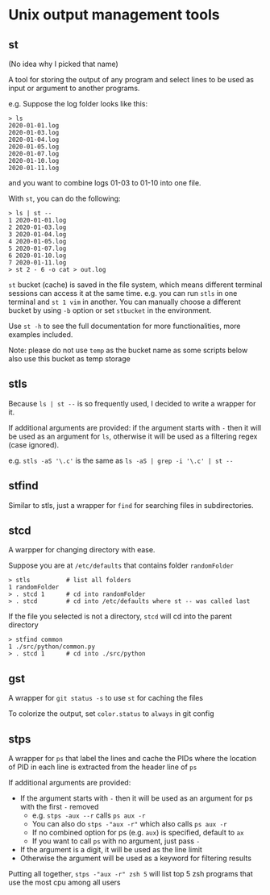 # Unix output management tools

## st

(No idea why I picked that name)

A tool for storing the output of any program and select lines to be used as input or argument to another programs.

e.g. Suppose the log folder looks like this: 

    > ls
    2020-01-01.log
    2020-01-03.log
    2020-01-04.log
    2020-01-05.log
    2020-01-07.log
    2020-01-10.log
    2020-01-11.log
    
and you want to combine logs 01-03 to 01-10 into one file.

With `st`, you can do the following:

    > ls | st --
    1 2020-01-01.log
    2 2020-01-03.log
    3 2020-01-04.log
    4 2020-01-05.log
    5 2020-01-07.log
    6 2020-01-10.log
    7 2020-01-11.log
    > st 2 - 6 -o cat > out.log

`st` bucket (cache) is saved in the file system, which means different terminal sessions can access it at the same time. e.g. you can run `stls` in one terminal and `st 1 vim` in another.
You can manually choose a different bucket by using `-b` option or set `stbucket` in the environment.

Use `st -h` to see the full documentation for more functionalities, more examples included.

Note: please do not use `temp` as the bucket name as some scripts below also use this bucket as temp storage

## stls

Because `ls | st --` is so frequently used, I decided to write a wrapper for it.

If additional arguments are provided: if the argument starts with `-` then it will be used as an argument for `ls`, otherwise it will be used as a filtering regex (case ignored).

e.g. `stls -aS '\.c'` is the same as `ls -aS | grep -i '\.c' | st --`

## stfind

Similar to stls, just a wrapper for `find` for searching files in subdirectories.

## stcd

A warpper for changing directory with ease.

Suppose you are at `/etc/defaults` that contains folder `randomFolder`

    > stls          # list all folders
    1 randomFolder
    > . stcd 1      # cd into randomFolder
    > . stcd        # cd into /etc/defaults where st -- was called last

If the file you selected is not a directory, `stcd` will cd into the parent directory

    > stfind common
    1 ./src/python/common.py
    > . stcd 1      # cd into ./src/python

## gst

A wrapper for `git status -s` to use `st` for caching the files

To colorize the output, set `color.status` to `always` in git config

## stps

A wrapper for `ps` that label the lines and cache the PIDs where the location of PID in each line is extracted from the header line of `ps`

If additional arguments are provided:

- If the argument starts with `-` then it will be used as an argument for ps with the first `-` removed
    - e.g. `stps -aux --r` calls `ps aux -r`
    - You can also do `stps -"aux -r"` which also calls `ps aux -r`
    - If no combined option for ps (e.g. `aux`) is specified, default to `ax`
    - If you want to call `ps` with no argument, just pass `-`
- If the argument is a digit, it will be used as the line limit
- Otherwise the argument will be used as a keyword for filtering results

Putting all together, `stps -"aux -r" zsh 5` will list top 5 zsh programs that use the most cpu among all users